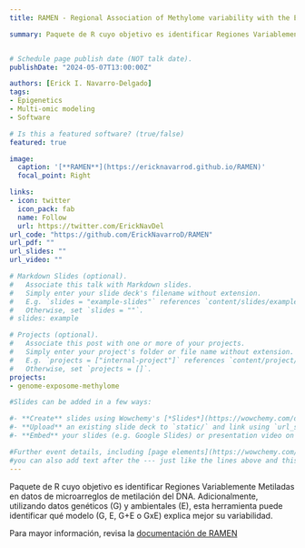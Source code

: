 ```yaml
---
title: RAMEN - Regional Association of Methylome variability with the Exposome and geNome

summary: Paquete de R cuyo objetivo es identificar Regiones Variablemente Metiladas en datos de microarreglos de metilación del DNA. Adicionalmente, utilizando datos genéticos (G) y ambientales (E), esta herramienta puede identificar qué modelo (G, E, G+E o GxE) explica mejor su variabilidad.


# Schedule page publish date (NOT talk date).
publishDate: "2024-05-07T13:00:00Z"

authors: [Erick I. Navarro-Delgado]
tags: 
- Epigenetics
- Multi-omic modeling
- Software

# Is this a featured software? (true/false)
featured: true 

image:
  caption: '[**RAMEN**](https://ericknavarrod.github.io/RAMEN)'
  focal_point: Right

links:
- icon: twitter
  icon_pack: fab
  name: Follow
  url: https://twitter.com/ErickNavDel
url_code: "https://github.com/ErickNavarroD/RAMEN"
url_pdf: ""
url_slides: ""
url_video: ""

# Markdown Slides (optional).
#   Associate this talk with Markdown slides.
#   Simply enter your slide deck's filename without extension.
#   E.g. `slides = "example-slides"` references `content/slides/example-slides.md`.
#   Otherwise, set `slides = ""`.
# slides: example

# Projects (optional).
#   Associate this post with one or more of your projects.
#   Simply enter your project's folder or file name without extension.
#   E.g. `projects = ["internal-project"]` references `content/project/deep-learning/index.md`.
#   Otherwise, set `projects = []`.
projects:
- genome-exposome-methylome

#Slides can be added in a few ways:

#- **Create** slides using Wowchemy's [*Slides*](https://wowchemy.com/docs/managing-content/#create-slides) feature and link using #`slides` parameter in the front matter of the talk file
#- **Upload** an existing slide deck to `static/` and link using `url_slides` parameter in the front matter of the talk file
#- **Embed** your slides (e.g. Google Slides) or presentation video on this page using #[shortcodes](https://wowchemy.com/docs/writing-markdown-latex/).

#Further event details, including [page elements](https://wowchemy.com/docs/writing-markdown-latex/) such as image galleries, can be #added to the body of this page.
#you can also add text after the --- just like the lines above and this will be featured in the page. 
---
```


Paquete de R cuyo objetivo es identificar Regiones Variablemente Metiladas en datos de microarreglos de metilación del DNA. Adicionalmente, utilizando datos genéticos (G) y ambientales (E), esta herramienta puede identificar qué modelo (G, E, G+E o GxE) explica mejor su variabilidad.


Para mayor información, revisa la [documentación de RAMEN](https://ericknavarrod.github.io/RAMEN/articles/RAMEN.html)
